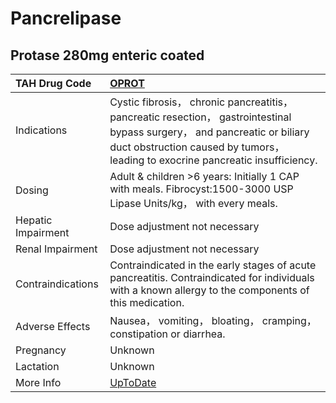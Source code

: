 # Pancrelipase

## Protase 280mg enteric coated

| TAH Drug Code      | [OPROT](https://www.tahsda.org.tw/drugs/hissearch.php?drug_code=OPROT)                                                                                                                                        |
|:-------------------|:--------------------------------------------------------------------------------------------------------------------------------------------------------------------------------------------------------------|
| Indications        | Cystic fibrosis， chronic pancreatitis， pancreatic resection， gastrointestinal bypass surgery， and pancreatic or biliary duct obstruction caused by tumors， leading to exocrine pancreatic insufficiency. |
| Dosing             | Adult & children >6 years: Initially 1 CAP with meals. Fibrocyst:1500-3000 USP Lipase Units/kg， with every meals.                                                                                            |
| Hepatic Impairment | Dose adjustment not necessary                                                                                                                                                                                 |
| Renal Impairment   | Dose adjustment not necessary                                                                                                                                                                                 |
| Contraindications  | Contraindicated in the early stages of acute pancreatitis. Contraindicated for individuals with a known allergy to the components of this medication.                                                         |
| Adverse Effects    | Nausea， vomiting， bloating， cramping， constipation or diarrhea.                                                                                                                                           |
| Pregnancy          | Unknown                                                                                                                                                                                                       |
| Lactation          | Unknown                                                                                                                                                                                                       |
| More Info          | [UpToDate](https://www.uptodate.com/contents/pancrelipase-drug-information)                                                                                                                                   |

